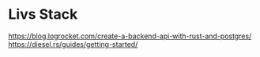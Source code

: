 # Livs Stack

https://blog.logrocket.com/create-a-backend-api-with-rust-and-postgres/
https://diesel.rs/guides/getting-started/
